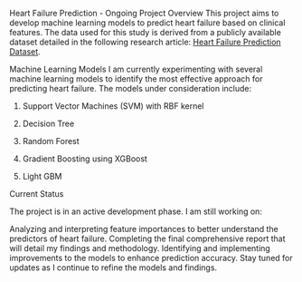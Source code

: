 Heart Failure Prediction - Ongoing Project
Overview
This project aims to develop machine learning models to predict heart failure based on clinical features. The data used for this study is derived from a publicly available dataset detailed in the following research article: [Heart Failure Prediction Dataset](https://bmcmedinformdecismak.biomedcentral.com/articles/10.1186/s12911-020-1023-5#Sec2).

Machine Learning Models
I am currently experimenting with several machine learning models to identify the most effective approach for predicting heart failure. The models under consideration include:

1. Support Vector Machines (SVM) with RBF kernel

2. Decision Tree

3. Random Forest

4. Gradient Boosting using XGBoost

5. Light GBM

Current Status

The project is in an active development phase. I am still working on:

Analyzing and interpreting feature importances to better understand the predictors of heart failure.
Completing the final comprehensive report that will detail my findings and methodology.
Identifying and implementing improvements to the models to enhance prediction accuracy.
Stay tuned for updates as I continue to refine the models and findings.

